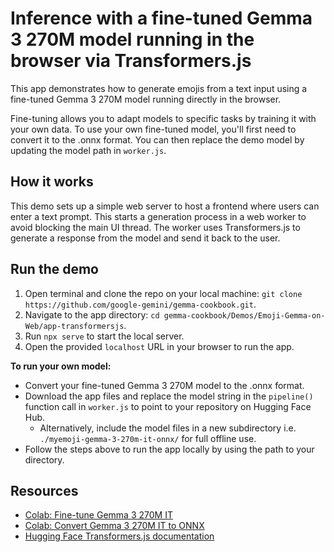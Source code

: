 # Inference with a fine-tuned Gemma 3 270M model running in the browser via Transformers.js

This app demonstrates how to generate emojis from a text input using a fine-tuned Gemma 3 270M model running directly in the browser. 

Fine-tuning allows you to adapt models to specific tasks by training it with your own data.  To use your own fine-tuned model, you'll first need to convert it to the .onnx format. You can then replace the demo model by updating the model path in `worker.js`.

## How it works
This demo sets up a simple web server to host a frontend where users can enter a text prompt. This starts a generation process in a web worker to avoid blocking the main UI thread. The worker uses Transformers.js to generate a response from the model and send it back to the user.


## Run the demo

1. Open terminal and clone the repo on your local machine: `git clone https://github.com/google-gemini/gemma-cookbook.git`.
2. Navigate to the app directory: `cd gemma-cookbook/Demos/Emoji-Gemma-on-Web/app-transformersjs`.
3. Run `npx serve` to start the local server.
4. Open the provided `localhost` URL in your browser to run the app.

**To run your own model:**

*  Convert your fine-tuned Gemma 3 270M model to the .onnx format.
*  Download the app files and replace the model string in the `pipeline()` function call in `worker.js` to point to your repository on Hugging Face Hub.
    *  Alternatively, include the model files in a new subdirectory i.e. `./myemoji-gemma-3-270m-it-onnx/` for full offline use.
*  Follow the steps above to run the app locally by using the path to your directory.
 
## Resources
* [Colab: Fine-tune Gemma 3 270M IT](https://github.com/misquan/Emoji-Gemma-on-Web/blob/main/resources/Fine_tune_Gemma_3_270M_for_emoji_generation%20(1).ipynb)
* [Colab: Convert Gemma 3 270M IT to ONNX](https://github.com/misquan/Emoji-Gemma-on-Web/blob/main/resources/Convert_Gemma_3_270M_to_ONNX.ipynb)
* [Hugging Face Transformers.js documentation](https://huggingface.co/docs/transformers.js/index)
